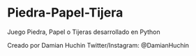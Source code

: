 # Piedra-Papel-Tijera
Juego Piedra, Papel o Tijeras desarrollado en Python

Creado por Damian Huchin
Twitter/Instagram: @DamianHuchin
